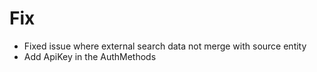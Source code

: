 # Fix
- Fixed issue where external search data not merge with source entity
- Add ApiKey in the AuthMethods